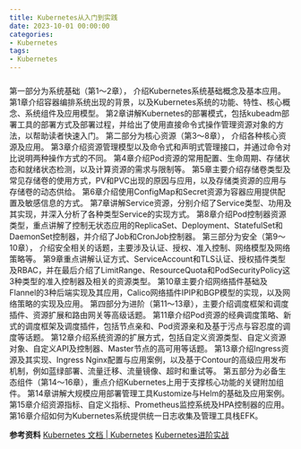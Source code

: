 ```yaml
---
title: Kubernetes从入门到实践
date: 2023-10-01 00:00:00
categories:
- Kubernetes
tags:
- Kubernetes
---
```


<!-- more -->

### 

第一部分为系统基础（第1～2章）， 介绍Kubernetes系统基础概念及基本应用。
    第1章介绍容器编排系统出现的背景，以及Kubernetes系统的功能、特性、核心概念、系统组件及应用模型。
    第2章讲解Kubernetes的部署模式，包括kubeadm部署工具的部署方式及部署过程，并给出了使用直接命令式操作管理资源对象的方法，以帮助读者快速入门。
第二部分为核心资源（第3～8章）， 介绍各种核心资源及应用。
    第3章介绍资源管理模型以及命令式和声明式管理接口，并通过命令对比说明两种操作方式的不同。
    第4章介绍Pod资源的常用配置、生命周期、存储状态和就绪状态检测，以及计算资源的需求与限制等。
    第5章主要介绍存储卷类型及常见存储卷的使用方式，PV和PVC出现的原因与应用，以及存储类资源的应用与存储卷的动态供给。
    第6章介绍使用ConfigMap和Secret资源为容器应用提供配置及敏感信息的方式。
    第7章讲解Service资源，分别介绍了Service类型、功用及其实现，并深入分析了各种类型Service的实现方式。
    第8章介绍Pod控制器资源类型，重点讲解了控制无状态应用的ReplicaSet、Deployment、StatefulSet和DaemonSet控制器，并介绍了Job和CronJob控制器。
第三部分为安全（第9～10章）， 介绍安全相关的话题，主要涉及认证、授权、准入控制、网络模型及网络策略等。
    第9章重点讲解认证方式、ServiceAccount和TLS认证、授权插件类型及RBAC，并在最后介绍了LimitRange、ResourceQuota和PodSecurityPolicy这3种类型的准入控制器及相关的资源类型。
    第10章主要介绍网络插件基础及Flannel的3种后端实现及其应用，Calico网络插件IPIP和BGP模型的实现，以及网络策略的实现及应用。
第四部分为进阶（第11～13章），主要介绍调度框架和调度插件、资源扩展和路由网关等高级话题。
    第11章介绍Pod资源的经典调度策略、新式的调度框架及调度插件，包括节点亲和、Pod资源亲和及基于污点与容忍度的调度等话题。
    第12章介绍系统资源的扩展方式，包括自定义资源类型、自定义资源对象、自定义API及控制器、Master节点的高可用等话题。
    第13章介绍Ingress资源及其实现、Ingress Nginx配置与应用案例，以及基于Contour的高级应用发布机制，例如蓝绿部署、流量迁移、流量镜像、超时和重试等。
第五部分为必备生态组件（第14～16章），重点介绍Kubernetes上用于支撑核心功能的关键附加组件。
    第14章讲解大规模应用部署管理工具Kustomize与Helm的基础及应用案例。
    第15章介绍资源指标、自定义指标、Prometheus监控系统及HPA控制器的应用。
    第16章介绍如何为Kubernetes系统提供统一日志收集及管理工具栈EFK。


**参考资料**
[Kubernetes 文档 | Kubernetes](https://kubernetes.io/zh-cn/docs/home/)
[Kubernetes进阶实战](https://book.douban.com/subject/30435129/)
